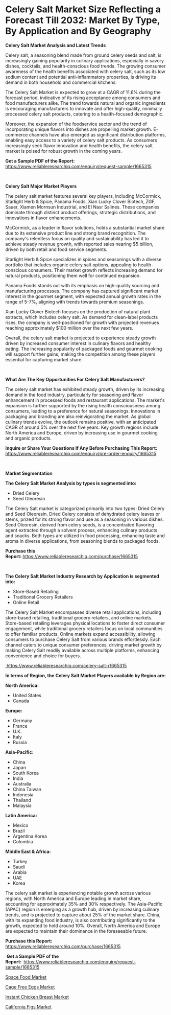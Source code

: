 <p><h1>Celery Salt Market Size Reflecting a Forecast Till 2032: Market By Type, By Application and By Geography</h1></p><p><strong>Celery Salt Market Analysis and Latest Trends</strong></p>
<p><p>Celery salt, a seasoning blend made from ground celery seeds and salt, is increasingly gaining popularity in culinary applications, especially in savory dishes, cocktails, and health-conscious food trends. The growing consumer awareness of the health benefits associated with celery salt, such as its low sodium content and potential anti-inflammatory properties, is driving its demand in both household and commercial kitchens. </p><p>The Celery Salt Market is expected to grow at a CAGR of 11.6% during the forecast period, indicative of its rising acceptance among consumers and food manufacturers alike. The trend towards natural and organic ingredients is encouraging manufacturers to innovate and offer high-quality, minimally processed celery salt products, catering to a health-focused demographic. </p><p>Moreover, the expansion of the foodservice sector and the trend of incorporating unique flavors into dishes are propelling market growth. E-commerce channels have also emerged as significant distribution platforms, enabling easy access to a variety of celery salt products. As consumers increasingly seek flavor innovation and health benefits, the celery salt market is poised for robust growth in the coming years.</p></p>
<p><strong>Get a Sample PDF of the Report:&nbsp;</strong> <a href="https://www.reliableresearchiq.com/enquiry/request-sample/1665315?utm_campaign=1896&utm_medium=2&utm_source=Github&utm_content=ia&utm_term=14022025&utm_id=celery-salt">https://www.reliableresearchiq.com/enquiry/request-sample/1665315</a></p>
<p>&nbsp;</p>
<p><strong>Celery Salt Major Market Players</strong></p>
<p><p>The celery salt market features several key players, including McCormick, Starlight Herb & Spice, Panama Foods, Xian Lucky Clover Biotech, ZGF, Sauer, Xiamen Mornsun Industrial, and El Nasr Salines. These companies dominate through distinct product offerings, strategic distributions, and innovations in flavor enhancements.</p><p>McCormick, as a leader in flavor solutions, holds a substantial market share due to its extensive product line and strong brand recognition. The company's relentless focus on quality and sustainability has led it to achieve steady revenue growth, with reported sales nearing $5 billion, driven by both retail and food service segments.</p><p>Starlight Herb & Spice specializes in spices and seasonings with a diverse portfolio that includes organic celery salt options, appealing to health-conscious consumers. Their market growth reflects increasing demand for natural products, positioning them well for continued expansion.</p><p>Panama Foods stands out with its emphasis on high-quality sourcing and manufacturing processes. The company has captured significant market interest in the gourmet segment, with expected annual growth rates in the range of 5-7%, aligning with trends towards premium seasonings.</p><p>Xian Lucky Clover Biotech focuses on the production of natural plant extracts, which includes celery salt. As demand for clean-label products rises, the company is well-positioned for growth with projected revenues reaching approximately $100 million over the next few years.</p><p>Overall, the celery salt market is projected to experience steady growth driven by increased consumer interest in culinary flavors and healthy eating. The increasing popularity of packaged foods and gourmet cooking will support further gains, making the competition among these players essential for capturing market share.</p></p>
<p>&nbsp;</p>
<p><strong>What Are The Key Opportunities For Celery Salt Manufacturers?</strong></p>
<p><p>The celery salt market has exhibited steady growth, driven by its increasing demand in the food industry, particularly for seasoning and flavor enhancement in processed foods and restaurant applications. The market's expansion is further supported by the rising health consciousness among consumers, leading to a preference for natural seasonings. Innovations in packaging and branding are also reinvigorating the market. As global culinary trends evolve, the outlook remains positive, with an anticipated CAGR of around 5% over the next five years. Key growth regions include North America and Europe, driven by increasing use in gourmet cooking and organic products.</p></p>
<p><strong>Inquire or Share Your Questions If Any Before Purchasing This Report:</strong> <a href="https://www.reliableresearchiq.com/enquiry/pre-order-enquiry/1665315?utm_campaign=1896&utm_medium=2&utm_source=Github&utm_content=ia&utm_term=14022025&utm_id=celery-salt">https://www.reliableresearchiq.com/enquiry/pre-order-enquiry/1665315</a></p>
<p>&nbsp;</p>
<p><strong>Market Segmentation</strong></p>
<p><strong>The Celery Salt Market Analysis by types is segmented into:</strong></p>
<p><ul><li>Dried Celery</li><li>Seed Oleoresin</li></ul></p>
<p><p>The Celery Salt market is categorized primarily into two types: Dried Celery and Seed Oleoresin. Dried Celery consists of dehydrated celery leaves or stems, prized for its strong flavor and use as a seasoning in various dishes. Seed Oleoresin, derived from celery seeds, is a concentrated flavoring agent extracted through a solvent process, enhancing culinary products and snacks. Both types are utilized in food processing, enhancing taste and aroma in diverse applications, from seasoning blends to packaged foods.</p></p>
<p><strong>Purchase this Report:&nbsp;</strong><a href="https://www.reliableresearchiq.com/purchase/1665315?utm_campaign=1896&utm_medium=2&utm_source=Github&utm_content=ia&utm_term=14022025&utm_id=celery-salt">https://www.reliableresearchiq.com/purchase/1665315</a></p>
<p>&nbsp;</p>
<p><strong>The Celery Salt Market Industry Research by Application is segmented into:</strong></p>
<p><ul><li>Store-Based Retailing</li><li>Traditional Grocery Retailers</li><li>Online Retail</li></ul></p>
<p><p>The Celery Salt Market encompasses diverse retail applications, including store-based retailing, traditional grocery retailers, and online markets. Store-based retailing leverages physical locations to foster direct consumer engagement, while traditional grocery retailers focus on local communities to offer familiar products. Online markets expand accessibility, allowing consumers to purchase Celery Salt from various brands effortlessly. Each channel caters to unique consumer preferences, driving market growth by making Celery Salt readily available across multiple platforms, enhancing convenience and choice for buyers.</p></p>
<p><a href="https://www.reliableresearchiq.com/celery-salt-r1665315?utm_campaign=1896&utm_medium=2&utm_source=Github&utm_content=ia&utm_term=14022025&utm_id=celery-salt">&nbsp;https://www.reliableresearchiq.com/celery-salt-r1665315</a></p>
<p><strong>In terms of Region, the Celery Salt Market Players available by Region are:</strong></p>
<p>
    <p> <strong> North America: </strong>
        <ul>
            <li>United States</li>
            <li>Canada</li>
        </ul>
        </p> 
    <p> <strong> Europe: </strong>
        <ul>
            <li>Germany</li>
            <li>France</li>
            <li>U.K.</li>
            <li>Italy</li>
            <li>Russia</li>
        </ul>
        </p> 
    <p> <strong> Asia-Pacific: </strong>
        <ul>
            <li>China</li>
            <li>Japan</li>
            <li>South Korea</li>
            <li>India</li>
            <li>Australia</li>
            <li>China Taiwan</li>
            <li>Indonesia</li>
            <li>Thailand</li>
            <li>Malaysia</li>
        </ul>
        </p> 
    <p> <strong> Latin America: </strong>
        <ul>
            <li>Mexico</li>
            <li>Brazil</li>
            <li>Argentina Korea</li>
            <li>Colombia</li>
        </ul>
        </p> 
    <p> <strong> Middle East & Africa: </strong>
        <ul>
            <li>Turkey</li>
            <li>Saudi</li>
            <li>Arabia</li>
            <li>UAE</li>
            <li>Korea</li>
        </ul>
    </p>
    </p>
<p><p>The celery salt market is experiencing notable growth across various regions, with North America and Europe leading in market share, accounting for approximately 35% and 30% respectively. The Asia-Pacific (APAC) region is emerging as a growth hub, driven by increasing culinary trends, and is projected to capture about 25% of the market share. China, with its expanding food industry, is also contributing significantly to the growth, expected to hold around 10%. Overall, North America and Europe are expected to maintain their dominance in the foreseeable future.</p></p>
<p><strong>Purchase this Report: </strong><a href="https://www.reliableresearchiq.com/purchase/1665315?utm_campaign=1896&utm_medium=2&utm_source=Github&utm_content=ia&utm_term=14022025&utm_id=celery-salt">https://www.reliableresearchiq.com/purchase/1665315</a></p>
<p>&nbsp;<strong>Get a Sample PDF of the Report:&nbsp;&nbsp;</strong><a href="https://www.reliableresearchiq.com/enquiry/request-sample/1665315?utm_campaign=1896&utm_medium=2&utm_source=Github&utm_content=ia&utm_term=14022025&utm_id=celery-salt">https://www.reliableresearchiq.com/enquiry/request-sample/1665315</a></p>
<p><strong></strong></p>
<p><p><a href="https://github.com/biyajausenik/Market-Research-Report-List-1/blob/main/space-food-market.md?utm_campaign=1896&utm_medium=2&utm_source=Github&utm_content=ia&utm_term=14022025&utm_id=celery-salt">Space Food Market</a></p><p><a href="https://github.com/sirayedantte/Market-Research-Report-List-1/blob/main/cage-free-eggs-market.md?utm_campaign=1896&utm_medium=2&utm_source=Github&utm_content=ia&utm_term=14022025&utm_id=celery-salt">Cage Free Eggs Market</a></p><p><a href="https://github.com/armsinwan/Market-Research-Report-List-1/blob/main/instant-chicken-breast-market.md?utm_campaign=1896&utm_medium=2&utm_source=Github&utm_content=ia&utm_term=14022025&utm_id=celery-salt">Instant Chicken Breast Market</a></p><p><a href="https://github.com/herakterroem/Market-Research-Report-List-1/blob/main/california-figs-market.md?utm_campaign=1896&utm_medium=2&utm_source=Github&utm_content=ia&utm_term=14022025&utm_id=celery-salt">California Figs Market</a></p></p>